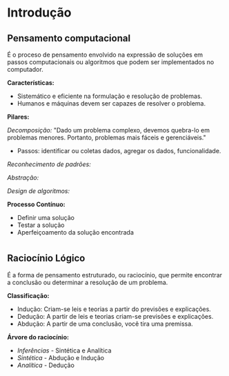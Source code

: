 # Introdução

## Pensamento computacional

É o proceso de pensamento envolvido na expressão de soluções em passos computacionais ou algoritmos que podem ser implementados no computador.

**Características:**
- Sistemático e eficiente na formulação e resolução de problemas.
- Humanos e máquinas devem ser capazes de resolver o problema.

**Pilares:**

*Decomposição:* "Dado um problema complexo, devemos quebra-lo em problemas menores. Portanto, problemas mais fáceis e gerenciáveis."
  - Passos: identificar ou coletas dados, agregar os dados, funcionalidade.
  

*Reconhecimento de padrões:*


*Abstração:*


*Design de algoritmos:*

**Processo Contínuo:**

- Definir uma solução
- Testar a solução
- Aperfeiçoamento da solução encontrada

#

## Raciocínio Lógico

É a forma de pensamento estruturado, ou raciocínio, que permite encontrar a conclusão ou determinar a resolução de um problema.

**Classificação:**
- Indução: Criam-se leis e teorias a partir do previsões e explicações.
- Dedução: A partir de leis e teorias criam-se previsões e explicações.
- Abdução: A partir de uma conclusão, você tira uma premissa.

**Árvore do raciocínio:**

- *Inferências* - Sintética e Analítica
- *Sintética* - Abdução e Indução
- *Analítica* - Dedução